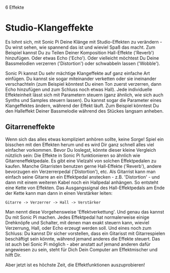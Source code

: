 6 Effekte

# Studio-Klangeffekte

Es lohnt sich, mit Sonic Pi Deine Klänge mit Studio-Effekten zu
verändern - Du wirst sehen, wie spannend das ist und wieviel Spaß das
macht. Zum Beispiel kannst Du zu Teilen Deiner Komposition Hall-Effekte
('Reverb') hinzufügen. Oder etwas Echo ('Echo'). Oder vielleicht
möchtest Du Deine Bassmelodien verzerren ('Distortion') oder
schwabbeln lassen ('Wobble').

Sonic Pi kannst Du sehr mächtige Klangeffekte auf ganz einfache
Art einfügen. Du kannst sie sogar miteinander verketten oder sie
ineinander verschachteln (zum Beispiel könntest Du einen Ton zuerst
verzerren, dann Echo hinzufügen und zum Schluss noch etwas Hall).
Jede individuelle Effekteinheit lässt sich mit Parametern steuern
(ganz ähnlich, wie sich auch Synths und Samples steuern lassen).
Du kannst sogar die Parameter eines Klangeffektes ändern, während 
der Effekt läuft. Zum Beispiel könntest Du den Halleffekt Deiner 
Bassmelodie während des Stückes langsam anheben.

## Gitarreneffekte

Wenn sich das alles etwas kompliziert anhören sollte, keine Sorge! 
Spiel ein bisschen mit den Effekten herum und es wird Dir ganz schnell
alles viel einfacher vorkommen. Bevor Du loslegst, könnte dieser 
kleine Vergleich nützlich sein: Die Effekte in Sonic Pi funktionieren so 
ähnlich wie Gitarreneffektpedale. Es gibt eine Vielzahl von solchen 
Effektpedalen zu kaufen. Manche Gitarristen benutzen gerne Hall-Effekte 
('Reverb'), andere bevorzugen ein Verzerrerpedal ('Distortion'), etc. 
Als Gitarrist kann man einfach seine Gitarre an ein Effektpedal 
anstecken - z.B. 'Distortion' - und dann mit einem weiteren Kabel noch 
ein Hallpedal anhängen. So entsteht eine Kette von Effekten. Das 
Ausgangssignal des Hall-Effektpedals am Ende der Kette kann man dann
in einen Verstärker leiten:

```
Gitarre -> Verzerrer -> Hall -> Verstärker
```

Man nennt diese Vorgehensweise 'Effektverkettung'. Und genau das
kannst Du mit Sonic Pi machen. Jedes Effektpedal hat normalerweise 
einige Drehknöpfe und Schalter, mit denen man exakt steuern kann, 
wieviel Verzerrung, Hall, oder Echo erzeugt werden soll. Und eines 
noch zum Schluss: Du kannst Dir sicher vorstellen, dass ein Gitarisst 
mit Gitarrespielen beschäftigt sein könnte, während jemand anderes 
die Effekte steuert. Das ist auch bei Sonic Pi möglich - aber 
anstatt auf jemand anderen dafür angewiesen zu sein, steht für Dich 
Dein Computer am Effektmischer und hilft Dir.

Aber jetzt ist es höchste Zeit, die Effektfunktionen auszuprobieren!
